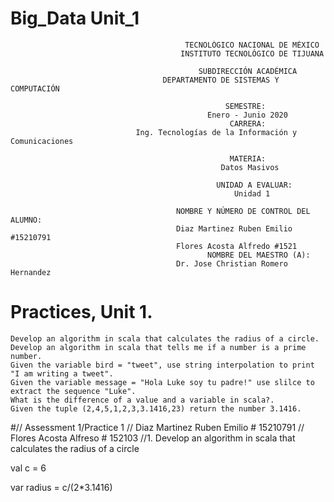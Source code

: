 # Big_Data Unit_1

                                           TECNOLÓGICO NACIONAL DE MÉXICO
                                          INSTITUTO TECNOLÓGICO DE TIJUANA

                                              SUBDIRECCIÓN ACADÉMICA
                                      DEPARTAMENTO DE SISTEMAS Y COMPUTACIÓN

                                                    SEMESTRE: 
                                                Enero - Junio 2020
                                                     CARRERA: 
                                Ing. Tecnologías de la Información y Comunicaciones

                                                     MATERIA:
                                                   Datos Masivos
                                          
                                                  UNIDAD A EVALUAR:
                                                      Unidad 1

                                         NOMBRE Y NÚMERO DE CONTROL DEL ALUMNO:
                                         Diaz Martinez Ruben Emilio #15210791
                                         Flores Acosta Alfredo #1521
                                                NOMBRE DEL MAESTRO (A):
                                         Dr. Jose Christian Romero Hernandez 
# Practices, Unit 1.

    Develop an algorithm in scala that calculates the radius of a circle.
    Develop an algorithm in scala that tells me if a number is a prime number.
    Given the variable bird = "tweet", use string interpolation to print "I am writing a tweet".
    Given the variable message = "Hola Luke soy tu padre!" use slilce to extract the sequence "Luke".
    What is the difference of a value and a variable in scala?.
    Given the tuple (2,4,5,1,2,3,3.1416,23) return the number 3.1416. 
#// Assessment 1/Practice 1 // Diaz Martinez Ruben Emilio # 15210791
// Flores Acosta Alfreso # 152103
//1. Develop an algorithm in scala that calculates the radius of a circle

val c = 6

var radius = c/(2*3.1416)

